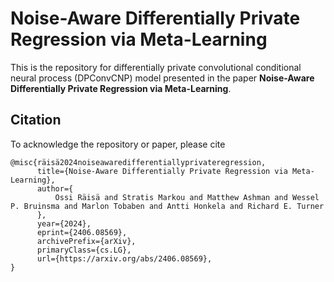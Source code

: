 # Noise-Aware Differentially Private Regression via Meta-Learning

This is the repository for differentially private convolutional conditional neural process (DPConvCNP) model presented in the paper __Noise-Aware Differentially Private Regression via Meta-Learning__.

## Citation
To acknowledge the repository or paper, please cite
```
@misc{räisä2024noiseawaredifferentiallyprivateregression,
      title={Noise-Aware Differentially Private Regression via Meta-Learning}, 
      author={
          Ossi Räisä and Stratis Markou and Matthew Ashman and Wessel P. Bruinsma and Marlon Tobaben and Antti Honkela and Richard E. Turner
      },
      year={2024},
      eprint={2406.08569},
      archivePrefix={arXiv},
      primaryClass={cs.LG},
      url={https://arxiv.org/abs/2406.08569}, 
}
```
